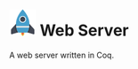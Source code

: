 # ![Logo](https://raw.githubusercontent.com/clarus/icons/master/rocket-48.png) Web Server
A web server written in Coq.